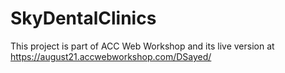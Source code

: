 # SkyDentalClinics
This project is part of ACC Web Workshop and its live version at https://august21.accwebworkshop.com/DSayed/
